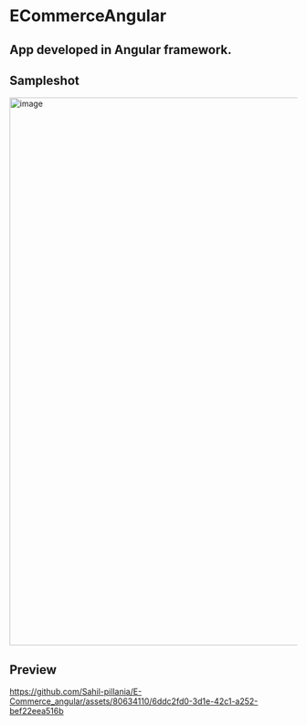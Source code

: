 # ECommerceAngular
## App developed in Angular framework.

## Sampleshot 
<img width="959" alt="image" src="https://github.com/Sahil-pillania/E-Commerce_angular/assets/80634110/5bd23d7f-f5d8-4248-a140-b171fa8e6f4f">

## Preview

https://github.com/Sahil-pillania/E-Commerce_angular/assets/80634110/6ddc2fd0-3d1e-42c1-a252-bef22eea516b

